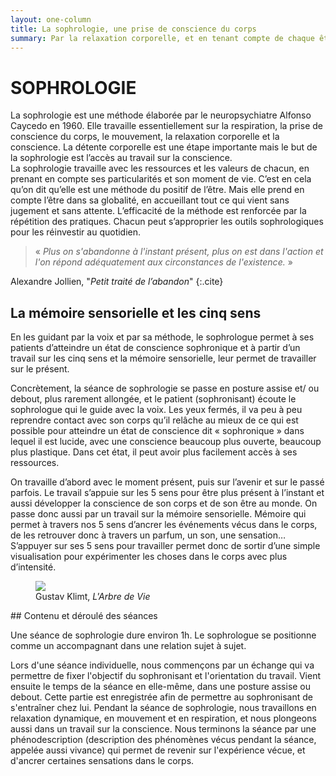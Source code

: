 ```yaml
---
layout: one-column
title: La sophrologie, une prise de conscience du corps
summary: Par la relaxation corporelle, et en tenant compte de chaque être dans sa globalité, la sophrologie permet d’atteindre un travail sur la conscience, et offre à chacun.e des pratiques qu’il ou elle peut réutiliser dans le quotidien.
---
```

# SOPHROLOGIE

La sophrologie est une méthode élaborée par le neuropsychiatre Alfonso Caycedo en 1960. Elle travaille essentiellement sur la respiration, la prise de conscience du corps, le mouvement, la relaxation corporelle et la conscience. La détente corporelle est une étape importante mais le but de la sophrologie est l’accès au travail sur la conscience.  
La sophrologie travaille avec les ressources et les valeurs de chacun, en prenant en compte ses particularités et son moment de vie. C’est en cela qu’on dit qu’elle est une méthode du positif de l’être. Mais elle prend en compte l’être dans sa globalité, en accueillant tout ce qui vient sans jugement et sans attente. L’efficacité de la méthode est renforcée par la répétition des pratiques. Chacun peut s’approprier les outils sophrologiques pour les réinvestir au quotidien.  

>«&nbsp;*Plus on s'abandonne à l'instant présent, plus on est dans l'action et l'on répond adéquatement aux circonstances de l'existence.*&nbsp;»

Alexandre Jollien, "*Petit traité de l’abandon*"
{:.cite}  

## La mémoire sensorielle et les cinq sens
En les guidant par la voix et par sa méthode, le sophrologue permet à ses patients d’atteindre un état de conscience sophronique et à partir d’un travail sur les cinq sens et la mémoire sensorielle, leur permet de travailler sur le présent.  

Concrètement, la séance de sophrologie se passe en posture assise et/ ou debout, plus rarement allongée, et le patient (sophronisant) écoute le sophrologue qui le guide avec la voix. Les yeux fermés, il va peu à peu reprendre contact avec son corps qu’il relâche au mieux de ce qui est possible pour atteindre un état de conscience dit « sophronique » dans lequel il est lucide, avec une conscience beaucoup plus ouverte, beaucoup plus plastique. Dans cet état, il peut avoir plus facilement accès à ses ressources.

On travaille d’abord avec le moment présent, puis sur l’avenir et sur le passé parfois. Le travail s’appuie sur les 5 sens pour être plus présent à l’instant et aussi développer la conscience de son corps et de son être au monde. On passe donc aussi par un travail sur la mémoire sensorielle. Mémoire qui permet à travers nos 5 sens d’ancrer les événements vécus dans le corps, de les retrouver donc à travers un parfum, un son, une sensation… S’appuyer sur ses 5 sens pour travailler permet donc de sortir d’une simple visualisation pour expérimenter les choses dans le corps avec plus d’intensité.  



<div class="center-block">
<figure>
<img src="http://res.cloudinary.com/dnxcesebo/image/upload/c_scale,w_500,r_15/v1528470238/ARBRE-DE-VIE-KLIMT-1905_ink65m.jpg">
<figcaption>Gustav Klimt, <em>L'Arbre de Vie</em></figcaption>
</figure>
</div>
## Contenu et déroulé des séances

Une séance de sophrologie dure environ 1h. Le sophrologue se positionne comme un accompagnant dans une relation sujet à sujet.


Lors d'une séance individuelle, nous commençons par un échange qui va permettre de fixer l'objectif du sophronisant et l'orientation du travail. Vient ensuite le temps de la séance en elle-même, dans une posture assise ou debout. Cette partie est enregistrée afin de permettre au sophronisant de s'entraîner chez lui. Pendant la séance de sophrologie, nous travaillons en relaxation dynamique, en mouvement et en respiration, et nous plongeons aussi dans un travail sur la conscience. Nous terminons la séance par une phénodescription (description des phénomènes vécus pendant la séance, appelée aussi vivance) qui permet de revenir sur l'expérience vécue, et d'ancrer certaines sensations dans le corps.  


